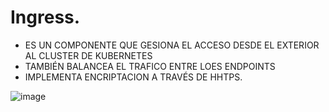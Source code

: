 # Ingress.
- ES UN COMPONENTE QUE GESIONA EL ACCESO DESDE EL EXTERIOR AL CLUSTER DE KUBERNETES
- TAMBIÉN BALANCEA EL TRAFICO ENTRE LOES ENDPOINTS
- IMPLEMENTA ENCRIPTACION A TRAVÉS DE HHTPS.

![image](https://github.com/user-attachments/assets/04666deb-96fa-4d66-a613-57c7656c5d6a)
